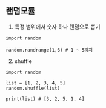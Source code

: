 ## 랜덤모듈

1. 특정 범위에서 숫자 하나 랜덤으로 뽑기
```
import random

random.randrange(1,6) # 1 ~ 5까지

```

2. shuffle 
```
import random

list = [1, 2, 3, 4, 5]
random.shuffle(list) 

print(list) # [3, 2, 5, 1, 4]
```

